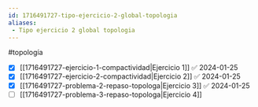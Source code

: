 ```yaml
---
id: 1716491727-tipo-ejercicio-2-global-topologia
aliases:
 - Tipo ejercicio 2 global topologia
---
```


#topología 

- [x] [[1716491727-ejercicio-1-compactividad|Ejercicio 1]] ✅ 2024-01-25
- [x] [[1716491727-ejercicio-2-compactividad|Ejercicio 2]] ✅ 2024-01-25
- [x] [[1716491727-problema-2-repaso-topologa|Ejercicio 3]] ✅ 2024-01-25
- [ ] [[1716491727-problema-3-repaso-topologa|Ejercicio 4]]